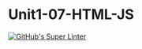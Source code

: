 # Unit1-07-HTML-JS 
[![GitHub's Super Linter](https://github.com/ICS20-Programming-EverettB/Unit1-07-HTML-JS-/workflows/GitHub's%20Super%20Linter/badge.svg)](https://github.com/ICS20-Programming-EverettB/Unit1-07-HTML-JS-/actions)







